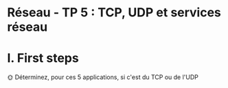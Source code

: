 # Réseau - TP 5 : TCP, UDP et services réseau

# I. First steps

🌞 Déterminez, pour ces 5 applications, si c'est du TCP ou de l'UDP
